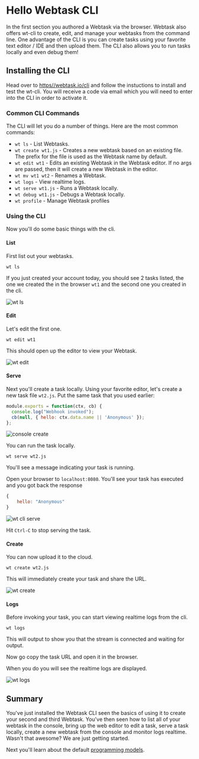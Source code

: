 

# Hello Webtask CLI

In the first section you authored a Webtask via the browser. Webtask also offers wt-cli to create, edit, and manage your webtasks from the command line. One advantage of the CLI is you can create tasks using your favorite text editor / IDE and then upload them. The CLI also allows you to run tasks locally and even debug them! 

## Installing the CLI

Head over to [https//webtask.io/cli](https://webtask.io/cli) and follow the instuctions to install and test the wt-cli. You will receive a code via email which you will need to enter into the CLI in order to activate it.

### Common CLI Commands

The CLI will let you do a number of things. Here are the most common commands:

- `wt ls` - List Webtasks.
- `wt create wt1.js` - Creates a new webtask based on an existing file. The prefix for the file is used as the Webtask name by default. 
- `wt edit wt1` - Edits an existing Webtask in the Webtask editor. If no args are passed, then it will create a new Webtask in the editor. 
- `wt mv wt1 wt2` - Renames a Webtask. 
- `wt logs` - View realtime logs.
- `wt serve wt1.js` - Runs a Webtask locally.
- `wt debug wt1.js` - Debugs a Webtask locally.
- `wt profile` - Manage Webtask profiles

### Using the CLI
Now you'll do some basic things with the cli.

#### List
First list out your webtasks.

```
wt ls
```

If you just created your account today, you should see 2 tasks listed, the one we created the in the browser `wt1` and the second one you created in the cli.

![wt ls](../images/wt-cli-ls.png)

#### Edit
Let's edit the first one.

```
wt edit wt1
```

This should open up the editor to view your Webtask.

![wt edit](../images/wt-cli-edit.gif)

#### Serve

Next you'll create a task locally. Using your favorite editor, let's create a new task file `wt2.js`. Put the same task that you used earlier:

```javascript
module.exports = function(ctx, cb) {
  console.log("Webhook invoked");
  cb(null, { hello: ctx.data.name || 'Anonymous' });
};
```

![console create](../images/console-create.gif)

You can run the task locally.

```
wt serve wt2.js
```

You'll see a message indicating your task is running.

Open your browser to `localhost:8080`. You'll see your task has executed and you got back the response

```javascript
{
    hello: "Anonymous"
}
```

![wt cli serve](../images/wt-cli-serve.gif)

Hit `Ctrl-C` to stop serving the task.

#### Create

You can now upload it to the cloud.

```
wt create wt2.js
```

This will immediately create your task and share the URL.

![wt create](../images/wt-cli-create.gif)


#### Logs
Before invoking your task, you can start viewing realtime logs from the cli.

```
wt logs
```

This will output to show you that the stream is connected and waiting for output.

Now go copy the task URL and open it in the browser. 

When you do you will see the realtime logs are displayed.

![wt logs](../images/wt-cli-logs.gif)

## Summary


You've just installed the Webtask CLI seen the basics of using it to create your second and third Webtask. You've then seen how to list all of your webtask in the console, bring up the web editor to edit a task, serve a task locally, create a new webtask from the console and monitor logs realtime. Wasn't that awesome? We are just getting started. 

Next you'll learn about the default [programming models](programming-models.md).